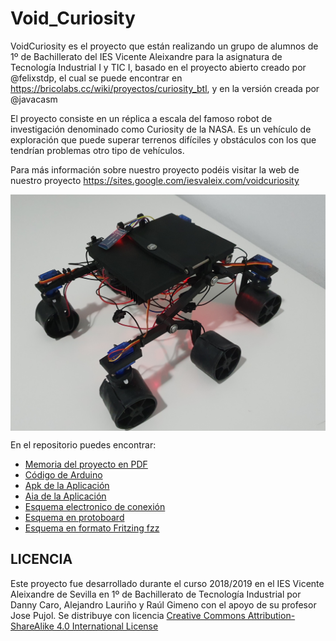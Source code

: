 # Void_Curiosity

VoidCuriosity es el proyecto que están realizando un grupo de alumnos de 1º de Bachillerato del IES Vicente Aleixandre para la asignatura de Tecnología Industrial I y TIC I, basado en el proyecto abierto creado por @felixstdp, el cual se puede encontrar en https://bricolabs.cc/wiki/proyectos/curiosity_btl, y en la versión creada por @javacasm

El proyecto consiste en un réplica a escala del famoso robot de investigación denominado como Curiosity de la NASA. Es un vehículo de exploración que puede superar terrenos difíciles y obstáculos con los que tendrían problemas otro tipo de vehículos. 

Para más información sobre nuestro proyecto podéis visitar la web de nuestro proyecto https://sites.google.com/iesvaleix.com/voidcuriosity

<img src="https://github.com/dannycaro/Void_Curiosity/blob/master/Fotos/Curiosity.jpg" width="600" align="center">

En el repositorio puedes encontrar:
- [Memoria del proyecto en PDF](https://github.com/dannycaro/Void_Curiosity/blob/master/Memoria%20curiosity.pdf)
- [Código de Arduino](https://github.com/dannycaro/Void_Curiosity/blob/master/Software/C%C3%B3digo%20Arduino/C%C3%B3digo%20v3.0)
- [Apk de la Aplicación](https://github.com/dannycaro/Void_Curiosity/blob/master/Software/VoidCuriosity.apk)
- [Aia de la Aplicación](https://github.com/dannycaro/Void_Curiosity/blob/master/Software/VoidCuriosity.aia)
- [Esquema electronico de conexión](https://github.com/dannycaro/Void_Curiosity/blob/master/Hardware/Esquema%20electrico%20definitivo%20.png)
- [Esquema en protoboard](https://github.com/dannycaro/Void_Curiosity/blob/master/Hardware/Protoboard%20definitiva.png)
- [Esquema en formato Fritzing fzz](https://github.com/dannycaro/Void_Curiosity/blob/master/Hardware/Curiosity_FINAL%20.fzz)

## LICENCIA
Este proyecto fue desarrollado durante el curso 2018/2019 en el IES Vicente Aleixandre de Sevilla en 1º de Bachillerato de Tecnología Industrial por Danny Caro, Alejandro Lauriño y Raúl Gimeno con el apoyo de su profesor Jose Pujol. Se distribuye con licencia [Creative Commons Attribution-ShareAlike 4.0 International License](http://creativecommons.org/licenses/by-sa/4.0/)
